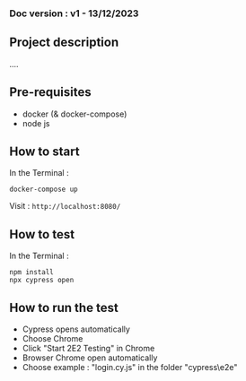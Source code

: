 ### Doc version : v1 - 13/12/2023

## Project description
....

## Pre-requisites
- docker (& docker-compose)
- node js

## How to start
In the Terminal :

    docker-compose up
Visit :  `http://localhost:8080/`

## How to test
In the Terminal :

    npm install
    npx cypress open

## How to run the test
   - Cypress opens automatically
   - Choose Chrome
   - Click "Start 2E2 Testing" in Chrome
   - Browser Chrome open automatically
   - Choose example : "login.cy.js" in the folder "cypress\e2e"
